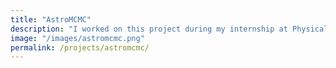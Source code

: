 ```yaml
---
title: "AstroMCMC"
description: "I worked on this project during my internship at Physical Research Laboratory (PRL) with Dr. Arvind Singh Rajpurohit. The project involved analyzing data from the VLT (Very Large Telescope) telescope at ESO (European Southern Observatory). I used a complex statistical method called Monte Carlo Markov Chain (MCMC) to initially fine tune a model parameter and later to know which metal elements were abundantly present on the Red Dwarf Star."
image: "/images/astromcmc.png"
permalink: /projects/astromcmc/
---
```

